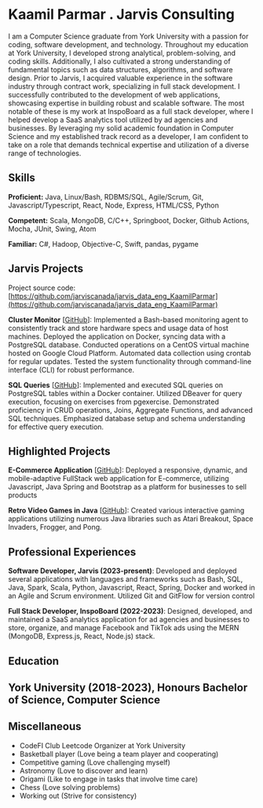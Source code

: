 # Kaamil Parmar . Jarvis Consulting

I am a Computer Science graduate from York University with a passion for coding, software development, and technology. Throughout my education at York University, I developed strong analytical, problem-solving, and coding skills. Additionally, I also cultivated a strong understanding of fundamental topics such as data structures, algorithms, and software design. Prior to Jarvis, I acquired valuable experience in the software industry through contract work, specializing in full stack development. I successfully contributed to the development of web applications, showcasing expertise in building robust and scalable software. The most notable of these is my work at InspoBoard as a full stack developer, where I helped develop a SaaS analytics tool utilized by ad agencies and businesses. By leveraging my solid academic foundation in Computer Science and my established track record as a developer, I am confident to take on a role that demands technical expertise and utilization of a diverse range of technologies.

## Skills

**Proficient:** Java, Linux/Bash, RDBMS/SQL, Agile/Scrum, Git, Javascript/Typescript, React, Node, Express, HTML/CSS, Python

**Competent:** Scala, MongoDB, C/C++, Springboot, Docker, Github Actions, Mocha, JUnit, Swing, Atom

**Familiar:** C#, Hadoop, Objective-C, Swift, pandas, pygame

## Jarvis Projects

Project source code: [https://github.com/jarviscanada/jarvis_data_eng_KaamilParmar](https://github.com/jarviscanada/jarvis_data_eng_KaamilParmar)


**Cluster Monitor** [[GitHub](https://github.com/jarviscanada/jarvis_data_eng_KaamilParmar/tree/masterhttps://github.com/jarviscanada/jarvis_data_eng_KaamilParmar/tree/main/linux_sql)]: Implemented a Bash-based monitoring agent to consistently track and store hardware specs and usage data of host machines. Deployed the application on Docker, syncing data with a PostgreSQL database. Conducted operations on a CentOS virtual machine hosted on Google Cloud Platform. Automated data collection using crontab for regular updates. Tested the system functionality through command-line interface (CLI) for robust performance.

**SQL Queries** [[GitHub](https://github.com/jarviscanada/jarvis_data_eng_KaamilParmar/tree/masterhttps://github.com/jarviscanada/jarvis_data_eng_KaamilParmar/tree/main/SQL)]: Implemented and executed SQL queries on PostgreSQL tables within a Docker container. Utilized DBeaver for query execution, focusing on exercises from pgexercise. Demonstrated proficiency in CRUD operations, Joins, Aggregate Functions, and advanced SQL techniques. Emphasized database setup and schema understanding for effective query execution.


## Highlighted Projects
**E-Commerce Application** [[GitHub](https://github.com/klparmar/react-ecomm-stripe-proj)]: Deployed a responsive, dynamic, and mobile-adaptive FullStack web application for E-commerce, utilizing Javascript, Java Spring and Bootstrap as a platform for businesses to sell products

**Retro Video Games in Java** [[GitHub](https://github.com/klparmar/Java-Projects)]: Created various interactive gaming applications utilizing numerous Java libraries such as Atari Breakout, Space Invaders, Frogger, and Pong.


## Professional Experiences

**Software Developer, Jarvis (2023-present)**: Developed and deployed several applications with languages and frameworks such as Bash, SQL, Java, Spark, Scala, Python, Javascript, React, Spring, Docker and worked in an Agile and Scrum environment. Utilized Git and GitFlow for version control

**Full Stack Developer, InspoBoard (2022-2023)**: Designed, developed, and maintained a SaaS analytics application for ad agencies and businesses to store, organize, and manage Facebook and TikTok ads using the MERN (MongoDB, Express.js, React, Node.js) stack.


## Education
**York University (2018-2023)**, Honours Bachelor of Science, Computer Science
-    


## Miscellaneous
- CodeFI Club Leetcode Organizer at York University
- Basketball player (Love being a team player and cooperating)
- Competitive gaming (Love challenging myself)
- Astronomy (Love to discover and learn)
- Origami (Like to engage in tasks that involve time care)
- Chess (Love solving problems)
- Working out (Strive for consistency)